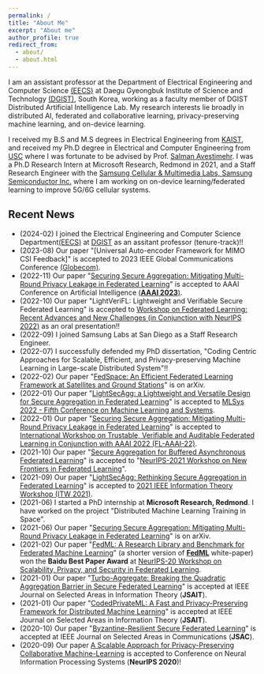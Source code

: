 ```yaml
---
permalink: /
title: "About Me"
excerpt: "About me"
author_profile: true
redirect_from: 
  - about/
  - about.html
---
```


I am an assistant professor at the Department of Electrical Engineering and Computer Science [(EECS)](https://eecs.dgist.ac.kr/eng/index.php) at Daegu Gyeongbuk Institute of Science and Technology [(DGIST)](https://www.dgist.ac.kr/en/), South Korea, working as a faculty member of DGIST Distributed Artificial Intelligence Lab. My research interests lie broadly in distributed AI, federated and collaborative learning, privacy-preserving machine learning, and on-device learning.

I received my B.S and M.S degrees in Electrical Engineering from [KAIST](https://www.kaist.ac.kr/en/), and received my Ph.D degree in Electrical and Computer Engineering from [USC](https://www.usc.edu/) where I was fortunate to be advised by Prof. [Salman Avestimehr](https://www.avestimehr.com/). I was a Ph.D Research Intern at Microsoft Research, Redmond in 2021, and a Staff Research Engineer with the [Samsung Cellular & Multimedia Labs, Samsung Semiconductor Inc.](https://semiconductor.samsung.com/us/about-us/us-office/us-r-and-d-labs/soc/) where I am working on on-device learning/federated learning to improve 5G/6G cellular systems. 



## Recent News

- (2024-02) I joined the Electrical Engineering and Computer Science Department[(EECS)](https://eecs.dgist.ac.kr/eng/index.php) at [DGIST](https://www.dgist.ac.kr/en/) as an assitant professor (tenure-track)!! 
- (2023-08) Our paper "[Universal Auto-encoder Framework for MIMO CSI Feedback]" is accepted to 2023 IEEE Global Communications Conference [(Globecom)](https://globecom2023.ieee-globecom.org/).
- (2022-11) Our paper "[Securing Secure Aggregation: Mitigating Multi-Round Privacy Leakage in Federated Learning](https://arxiv.org/abs/2106.03328)" is accepted to AAAI Conference on  Artificial Intelligence [(**AAAI 2023**)](https://aaai.org/Conferences/AAAI-23/).
- (2022-10) Our paper "LightVeriFL: Lightweight and Verifiable Secure Federated Learning" is accepted to [Workshop on Federated Learning: Recent Advances and New Challenges (in Conjunction with NeurIPS 2022)](https://federated-learning.org/fl-neurips-2022/) as an oral presentation!!
- (2022-09) I joined Samsung Labs at San Diego as a Staff Research Engineer.
- (2022-07) I successfully defended my PhD dissertation, "Coding Centric Approaches for Scalable, Efficient, and Privacy-preserving Machine Learning in Large-scale Distributed System"!!
- (2022-02) Our paper "[FedSpace: An Efficient Federated Learning Framework at Satellites and Ground Stations](https://arxiv.org/abs/2202.01267)" is on arXiv.
- (2022-01) Our paper "[LightSecAgg: a Lightweight and Versatile Design for Secure Aggregation in Federated Learning](https://arxiv.org/abs/2109.14236)" is accepted to [MLSys 2022 - Fifth Conference on Machine Learning and Systems](https://mlsys.org/).
- (2022-01) Our paper "[Securing Secure Aggregation: Mitigating Multi-Round Privacy Leakage in Federated Learning](https://arxiv.org/abs/2106.03328)" is accepted to [International Workshop on Trustable, Verifiable and Auditable Federated Learning in Conjunction with AAAI 2022 (FL-AAAI-22)](https://federated-learning.org/fl-aaai-2022/).
- (2021-10) Our paper "[Secure Aggregation for Buffered Asynchronous Federated Learning](https://arxiv.org/abs/2110.02177)" is accepted to "[NeurIPS-2021 Workshop on New Frontiers in Federated Learning](https://neurips2021workshopfl.github.io/NFFL-2021/paper.html)".
- (2021-09) Our paper "[LightSecAgg: Rethinking Secure Aggregation in Federated Learning](https://arxiv.org/pdf/2109.14236.pdf)" is accepted to [2021 IEEE Information Theory Workshop (ITW 2021)](http://itw2021.org/?page_id=544).
- (2021-06) I started a PhD internship at **Microsoft Research, Redmond**. I have worked on the project "Distributed Machine Learning Training in Space".
- (2021-06) Our paper "[Securing Secure Aggregation: Mitigating Multi-Round Privacy Leakage in Federated Learning](https://arxiv.org/abs/2106.03328)" is on arXiv.
- (2021-02) Our paper "[FedML: A Research Library and Benchmark for Federated Machine Learning](https://arxiv.org/abs/2007.13518)" (a shorter version of [**FedML**](https://www.fedml.ai/) white-paper) won the **Baidu Best Paper Award** at [NeurIPS-20 Workshop on Scalability, Privacy, and Security in Federated Learning](http://icfl.cc/SpicyFL/2020).
- (2021-01) Our paper "[Turbo-Aggregate: Breaking the Quadratic Aggregation Barrier in Secure Federated Learning](https://ieeexplore.ieee.org/document/9336021)" is accepted at IEEE Journal on Selected Areas in Information Theory (**JSAIT**).
- (2021-01) Our paper "[CodedPrivateML: A Fast and Privacy-Preserving Framework for Distributed Machine Learning](https://ieeexplore.ieee.org/document/9330572)" is accepted at IEEE Journal on Selected Areas in Information Theory (**JSAIT**).
- (2020-10) Our paper "[Byzantine-Resilient Secure Federated Learning](https://ieeexplore.ieee.org/document/9276464)" is accepted at IEEE Journal on Selected Areas in Communications (**JSAC**).
- (2020-09) Our paper [A Scalable Approach for Privacy-Preserving Collaborative Machine-Learning](https://papers.nips.cc/paper/2020/file/5bf8aaef51c6e0d363cbe554acaf3f20-Paper.pdf) is accepted to Conference on Neural Information Processing Systems (**NeurIPS 2020**)! 
